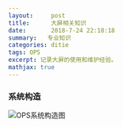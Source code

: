```yaml
---
layout:     post
title:      大屏相关知识
date:       2018-7-24 22:18:18
summary:   专业知识
categories: ditie 
tags: OPS
excerpt: 记录大屏的使用和维护经验。
mathjax: true
---
```


###  系统构造

  ![OPS系统构造图](ops系统图.png)